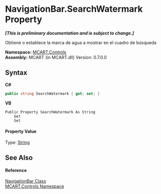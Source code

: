 # NavigationBar.SearchWatermark Property 
 _**\[This is preliminary documentation and is subject to change.\]**_

Obtiene o establece la marca de agua a mostrar en el cuadro de búsqueda

**Namespace:**&nbsp;<a href="1c9d7a8e-81d4-838a-f87d-7379b253b6ce">MCART.Controls</a><br />**Assembly:**&nbsp;MCART (in MCART.dll) Version: 0.7.0.0

## Syntax

**C#**<br />
``` C#
public string SearchWatermark { get; set; }
```

**VB**<br />
``` VB
Public Property SearchWatermark As String
	Get
	Set
```


#### Property Value
Type: <a href="http://msdn2.microsoft.com/es-es/library/s1wwdcbf" target="_blank">String</a>

## See Also


#### Reference
<a href="f8adee10-4c70-0c35-f2ea-0afdd2e92957">NavigationBar Class</a><br /><a href="1c9d7a8e-81d4-838a-f87d-7379b253b6ce">MCART.Controls Namespace</a><br />